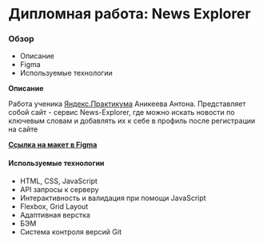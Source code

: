 # Дипломная работа: News Explorer

### Обзор

* Описание
* Figma
* Используемые технологии

**Описание**

Работа ученика [Яндекс.Практикума](https://praktikum.yandex.ru/ "Яндекс.Практикум") Аникеева Антона.
Представляет собой сайт - сервис News-Explorer, где можно искать новости по ключевым словам
 и добавлять их к себе в профиль после регистрации на сайте

**[Ссылка на макет в Figma](https://www.figma.com/file/GBseer38BB588OcfN2HmsO/Diploma-WEB-v2.0-(for-students)?node-id=0%3A1 "Figma/News-Explorer")**

#### Используемые технологии

* HTML, CSS, JavaScript
* API запросы к серверу
* Интерактивность и валидация при помощи JavaScript
* Flexbox, Grid Layout
* Адаптивная верстка
* БЭМ
* Система контроля версий Git

